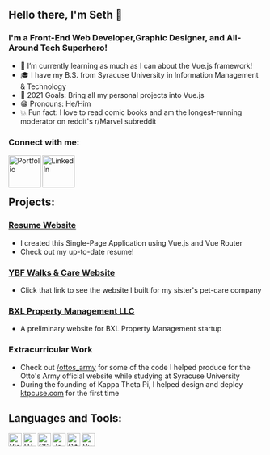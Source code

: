 ## Hello there, I'm Seth 👋

### I'm a Front-End Web Developer,Graphic Designer, and All-Around Tech Superhero!

- 🔎  I’m currently learning as much as I can about the Vue.js framework!
- 🎓  I have my B.S. from Syracuse University in Information Management & Technology
- 🎯  2021 Goals: Bring all my personal projects into Vue.js
- 😁  Pronouns: He/Him
- 💥  Fun fact: I love to read comic books and am the longest-running moderator on reddit's r/Marvel subreddit

### Connect with me:

[<img align="left" alt="Portfolio" width="64px" src="https://i.imgur.com/LjDq7YY.png" />][Resume Website]
[<img align="left" alt="LinkedIn" width="64px" src="https://i.imgur.com/TBzP4KS.png" />][Linkedin]

<br />
<br />
<br />

## Projects:

### [Resume Website]
- I created this Single-Page Application using Vue.js and Vue Router
- Check out my up-to-date resume!

### [YBF Walks & Care Website]
- Click that link to see the website I built for my sister's pet-care company

### [BXL Property Management LLC]
- A preliminary website for BXL Property Management startup

### Extracurricular Work
- Check out [/ottos_army] for some of the code I helped produce for the Otto's Army official website while studying at Syracuse University
- During the founding of Kappa Theta Pi, I helped design and deploy [ktpcuse.com] for the first time

## Languages and Tools:

<img align="left" alt="Visual Studio Code" width="26px" src="https://cdn0.iconfinder.com/data/icons/social-media-logo-4/32/Social_Media_vs_code_visual_studio_code-512.png" />
<img align="left" alt="HTML5" width="26px" src="https://images.vexels.com/media/users/3/166383/isolated/preview/6024bc5746d7436c727825dc4fc23c22-html-programming-language-icon-by-vexels.png" />
<img align="left" alt="CSS3" width="26px" src="https://i.pinimg.com/originals/eb/7e/20/eb7e20e646f5b7ec9ed4f8f78a5dee8f.png" />
<img align="left" alt="JavaScript" width="26px" src="https://cdn.iconscout.com/icon/free/png-256/javascript-2752148-2284965.png" />
<img align="left" alt="Git" width="26px" src="https://cdn0.iconfinder.com/data/icons/shift-logotypes/32/Github-512.png" />
<img align="left" alt="Vue.js" width= "26px" src="https://cdn3.iconfinder.com/data/icons/logos-and-brands-adobe/512/367_Vuejs-512.png" />

<br />
<br />

[Resume Website]: https://www.sethbenw.com
[Linkedin]: https://www.linkedin.com/in/sethbenw/
[YBF Walks & Care Website]: https://ybfcare.github.io/
[BXL Property Management LLC]: https://www.bxlmgmt.com/
[/ottos_army]: https://github.com/sethbenw/ottos_army
[ktpcuse.com]: https://github.com/nmmoffit-su/OrangeDirections
